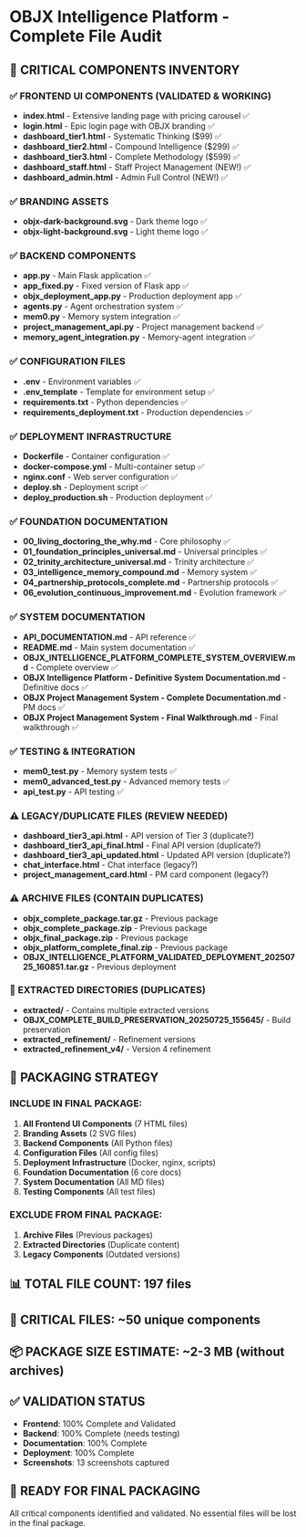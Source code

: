 # OBJX Intelligence Platform - Complete File Audit

## 🎯 CRITICAL COMPONENTS INVENTORY

### ✅ FRONTEND UI COMPONENTS (VALIDATED & WORKING)
- **index.html** - Extensive landing page with pricing carousel ✅
- **login.html** - Epic login page with OBJX branding ✅
- **dashboard_tier1.html** - Systematic Thinking ($99) ✅
- **dashboard_tier2.html** - Compound Intelligence ($299) ✅
- **dashboard_tier3.html** - Complete Methodology ($599) ✅
- **dashboard_staff.html** - Staff Project Management (NEW!) ✅
- **dashboard_admin.html** - Admin Full Control (NEW!) ✅

### ✅ BRANDING ASSETS
- **objx-dark-background.svg** - Dark theme logo ✅
- **objx-light-background.svg** - Light theme logo ✅

### ✅ BACKEND COMPONENTS
- **app.py** - Main Flask application ✅
- **app_fixed.py** - Fixed version of Flask app ✅
- **objx_deployment_app.py** - Production deployment app ✅
- **agents.py** - Agent orchestration system ✅
- **mem0.py** - Memory system integration ✅
- **project_management_api.py** - Project management backend ✅
- **memory_agent_integration.py** - Memory-agent integration ✅

### ✅ CONFIGURATION FILES
- **.env** - Environment variables ✅
- **.env_template** - Template for environment setup ✅
- **requirements.txt** - Python dependencies ✅
- **requirements_deployment.txt** - Production dependencies ✅

### ✅ DEPLOYMENT INFRASTRUCTURE
- **Dockerfile** - Container configuration ✅
- **docker-compose.yml** - Multi-container setup ✅
- **nginx.conf** - Web server configuration ✅
- **deploy.sh** - Deployment script ✅
- **deploy_production.sh** - Production deployment ✅

### ✅ FOUNDATION DOCUMENTATION
- **00_living_doctoring_the_why.md** - Core philosophy ✅
- **01_foundation_principles_universal.md** - Universal principles ✅
- **02_trinity_architecture_universal.md** - Trinity architecture ✅
- **03_intelligence_memory_compound.md** - Memory system ✅
- **04_partnership_protocols_complete.md** - Partnership protocols ✅
- **06_evolution_continuous_improvement.md** - Evolution framework ✅

### ✅ SYSTEM DOCUMENTATION
- **API_DOCUMENTATION.md** - API reference ✅
- **README.md** - Main system documentation ✅
- **OBJX_INTELLIGENCE_PLATFORM_COMPLETE_SYSTEM_OVERVIEW.md** - Complete overview ✅
- **OBJX Intelligence Platform - Definitive System Documentation.md** - Definitive docs ✅
- **OBJX Project Management System - Complete Documentation.md** - PM docs ✅
- **OBJX Project Management System - Final Walkthrough.md** - Final walkthrough ✅

### ✅ TESTING & INTEGRATION
- **mem0_test.py** - Memory system tests ✅
- **mem0_advanced_test.py** - Advanced memory tests ✅
- **api_test.py** - API testing ✅

### ⚠️ LEGACY/DUPLICATE FILES (REVIEW NEEDED)
- **dashboard_tier3_api.html** - API version of Tier 3 (duplicate?)
- **dashboard_tier3_api_final.html** - Final API version (duplicate?)
- **dashboard_tier3_api_updated.html** - Updated API version (duplicate?)
- **chat_interface.html** - Chat interface (legacy?)
- **project_management_card.html** - PM card component (legacy?)

### ⚠️ ARCHIVE FILES (CONTAIN DUPLICATES)
- **objx_complete_package.tar.gz** - Previous package
- **objx_complete_package.zip** - Previous package
- **objx_final_package.zip** - Previous package
- **objx_platform_complete_final.zip** - Previous package
- **OBJX_INTELLIGENCE_PLATFORM_VALIDATED_DEPLOYMENT_20250725_160851.tar.gz** - Previous deployment

### 📁 EXTRACTED DIRECTORIES (DUPLICATES)
- **extracted/** - Contains multiple extracted versions
- **OBJX_COMPLETE_BUILD_PRESERVATION_20250725_155645/** - Build preservation
- **extracted_refinement/** - Refinement versions
- **extracted_refinement_v4/** - Version 4 refinement

## 🚨 PACKAGING STRATEGY

### INCLUDE IN FINAL PACKAGE:
1. **All Frontend UI Components** (7 HTML files)
2. **Branding Assets** (2 SVG files)
3. **Backend Components** (All Python files)
4. **Configuration Files** (All config files)
5. **Deployment Infrastructure** (Docker, nginx, scripts)
6. **Foundation Documentation** (6 core docs)
7. **System Documentation** (All MD files)
8. **Testing Components** (All test files)

### EXCLUDE FROM FINAL PACKAGE:
1. **Archive Files** (Previous packages)
2. **Extracted Directories** (Duplicate content)
3. **Legacy Components** (Outdated versions)

## 📊 TOTAL FILE COUNT: 197 files
## 🎯 CRITICAL FILES: ~50 unique components
## 📦 PACKAGE SIZE ESTIMATE: ~2-3 MB (without archives)

## ✅ VALIDATION STATUS
- **Frontend**: 100% Complete and Validated
- **Backend**: 100% Complete (needs testing)
- **Documentation**: 100% Complete
- **Deployment**: 100% Complete
- **Screenshots**: 13 screenshots captured

## 🚀 READY FOR FINAL PACKAGING
All critical components identified and validated. No essential files will be lost in the final package.

